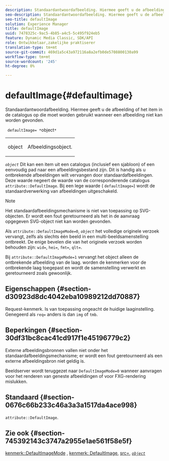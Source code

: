 ```yaml
---
description: Standaardantwoordafbeelding. Hiermee geeft u de afbeelding of het item in de catalogus op die moet worden gebruikt wanneer een afbeelding niet kan worden gevonden.
seo-description: Standaardantwoordafbeelding. Hiermee geeft u de afbeelding of het item in de catalogus op die moet worden gebruikt wanneer een afbeelding niet kan worden gevonden.
seo-title: defaultImage
solution: Experience Manager
title: defaultImage
uuid: 7478325c-9ac5-4b85-a4c5-5c495f924eb5
feature: Dynamic Media Classic, SDK/API
role: Ontwikkelaar,zakelijke praktiserer
translation-type: tm+mt
source-git-commit: 469d1a5c43a972116a8a2efb0de5708800130a99
workflow-type: tm+mt
source-wordcount: '245'
ht-degree: 0%

---
```



# defaultImage{#defaultimage}

Standaardantwoordafbeelding. Hiermee geeft u de afbeelding of het item in de catalogus op die moet worden gebruikt wanneer een afbeelding niet kan worden gevonden.

` defaultImage= *`object`*`

<table id="simpletable_C1FC14B7D9AE476DB2B10EB402944335"> 
 <tr class="strow"> 
  <td class="stentry"> <p> <span class="codeph"> <span class="varname"> object  </span> </span> </p> </td> 
  <td class="stentry"> <p>Afbeeldingsobject. </p> </td> 
 </tr> 
</table>

*`object`* Dit kan een item uit een catalogus (inclusief een sjabloon) of een eenvoudig pad naar een afbeeldingsbestand zijn. Dit is handig als u ontbrekende afbeeldingen wilt vervangen door standaardafbeeldingen. Deze waarde negeert de waarde van de corresponderende catalogus `attribute::DefaultImage`. Bij een lege waarde ( `defaultImage=`) wordt de standaardverwerking van afbeeldingen uitgeschakeld.

>[!NOTE]
>
>Het standaardafbeeldingsmechanisme is niet van toepassing op SVG-objecten. Er wordt een fout geretourneerd als het in de aanvraag opgegeven SVG-object niet kan worden gevonden.

Als `attribute::DefaultImageMode=0`, *`object`* het volledige originele verzoek vervangt, zelfs als slechts één beeld in een multi-beeldsamenstelling ontbreekt. De enige bevelen die van het originele verzoek worden behouden zijn: `wid=`, `hei=`, `fmt=`, `qlt=`.

Bij `attribute::DefaultImageMode=1` vervangt het object alleen de ontbrekende afbeelding van de laag. worden de kenmerken voor de ontbrekende laag toegepast en wordt de samenstelling verwerkt en geretourneerd zoals gewoonlijk.

## Eigenschappen {#section-d30923d8dc4042eba10989212dd70887}

Request-kenmerk. Is van toepassing ongeacht de huidige laaginstelling. Genegeerd als `req=` anders is dan `img` of `tmb`.

## Beperkingen {#section-30df31bc8cac41cd917f1e45196779c2}

Externe afbeeldingsbronnen vallen niet onder het standaardafbeeldingsmechanisme; er wordt een fout geretourneerd als een externe afbeeldingsbron niet geldig is.

Beeldserver wordt teruggezet naar `DefaultImageMode=0` wanneer aanvragen voor het renderen van geneste afbeeldingen of voor FXG-rendering mislukken.

## Standaard {#section-0676c66b233c46a3a3a1517da4ace998}

`attribute::DefaultImage`.

## Zie ook {#section-745392143c3747a2955e1ae561f58e5f}

[kenmerk::DefaultImageMode](../../../../../is-api/image-catalog/image-serving-api-ref/c-image-catalog-reference/c-attributes-reference/r-defaultimagemode.md#reference-8a996af162f84e46bbe9e6e0d4e26782) ,  [kenmerk: DefaultImage](../../../../../is-api/image-catalog/image-serving-api-ref/c-image-catalog-reference/c-attributes-reference/r-is-cat-defaultimage.md#reference-8e9900e129f54ed68462a3c2fc3bc433),  [src=](../../../../../is-api/http-ref/image-serving-api-ref/c-http-protocol-reference/c-command-reference/r-src.md#reference-f6506637778c4c69bf106a7924a91ab1),  [ *`object`* ](../../../../../is-api/http-ref/image-serving-api-ref/c-http-protocol-reference/c-data-types/r-object.md#reference-2591bd24548d462782c68d138ef795a0)
